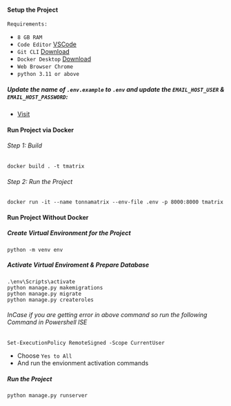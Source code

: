 #### Setup the Project
`Requirements:`<br>
- `8 GB RAM`<br>
- `Code Editor` [VSCode](https://code.visualstudio.com/download)<br>
- `Git CLI` [Download](https://git-scm.com/downloads)<br>
- `Docker Desktop` [Download](https://www.docker.com/get-started/)<br>
- `Web Browser Chrome`<br>
- `python 3.11 or above`<br>

##### Update the name of `.env.example` to `.env` and update the `EMAIL_HOST_USER` & `EMAIL_HOST_PASSWORD`:
- [Visit](https://myaccount.google.com/apppasswords)

#### Run Project via Docker

###### Step 1: Build
```
docker build . -t tmatrix
```
###### Step 2: Run the Project
```
docker run -it --name tonnamatrix --env-file .env -p 8000:8000 tmatrix
```


#### Run Project Without Docker

##### Create Virtual Environment for the Project
```
python -m venv env
```

##### Activate Virtual Enviroment & Prepare Database
```
.\env\Scripts\activate
python manage.py makemigrations
python manage.py migrate
python manage.py createroles
```

###### InCase if you are getting error in above command so run the following Command in Powershell ISE
```
Set-ExecutionPolicy RemoteSigned -Scope CurrentUser
```
- Choose `Yes to All`
- And run the envionment activation commands

##### Run the Project
```
python manage.py runserver
```
